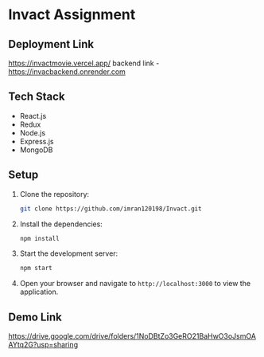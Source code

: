 # Invact Assignment

## Deployment Link
https://invactmovie.vercel.app/
backend link - 
https://invacbackend.onrender.com

## Tech Stack

* React.js
* Redux
* Node.js
* Express.js
* MongoDB

## Setup

1. Clone the repository:

   ```bash
   git clone https://github.com/imran120198/Invact.git
   ```

2. Install the dependencies:

   ```bash
   npm install
   ```

3. Start the development server:

   ```bash
   npm start
   ```

4. Open your browser and navigate to `http://localhost:3000` to view the application.

## Demo Link
https://drive.google.com/drive/folders/1NoDBtZo3GeRO21BaHwO3oJsmOAAYtq2G?usp=sharing

